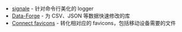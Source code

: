* [signale](https://github.com/klauscfhq/signale) - 针对命令行美化的 logger
* [Data-Forge](http://www.data-forge-js.com) - 为 CSV、JSON 等数据快速修改的库
* [Connect favicons](https://github.com/theworkers/connect-favicons) - 转化相对应的 favicons，包括移动设备需要的文件
